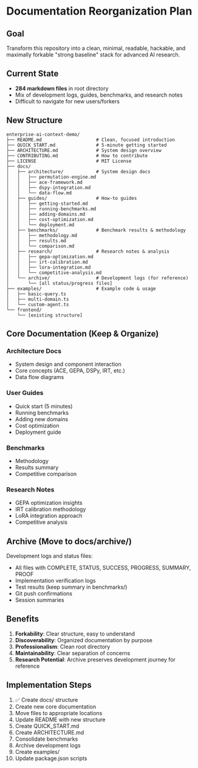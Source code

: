 # Documentation Reorganization Plan

## Goal
Transform this repository into a clean, minimal, readable, hackable, and maximally forkable "strong baseline" stack for advanced AI research.

## Current State
- **284 markdown files** in root directory
- Mix of development logs, guides, benchmarks, and research notes
- Difficult to navigate for new users/forkers

## New Structure

```
enterprise-ai-context-demo/
├── README.md                    # Clean, focused introduction
├── QUICK_START.md               # 5-minute getting started
├── ARCHITECTURE.md              # System design overview
├── CONTRIBUTING.md              # How to contribute
├── LICENSE                      # MIT License
├── docs/
│   ├── architecture/            # System design docs
│   │   ├── permutation-engine.md
│   │   ├── ace-framework.md
│   │   ├── dspy-integration.md
│   │   └── data-flow.md
│   ├── guides/                  # How-to guides
│   │   ├── getting-started.md
│   │   ├── running-benchmarks.md
│   │   ├── adding-domains.md
│   │   ├── cost-optimization.md
│   │   └── deployment.md
│   ├── benchmarks/              # Benchmark results & methodology
│   │   ├── methodology.md
│   │   ├── results.md
│   │   └── comparison.md
│   ├── research/                # Research notes & analysis
│   │   ├── gepa-optimization.md
│   │   ├── irt-calibration.md
│   │   ├── lora-integration.md
│   │   └── competitive-analysis.md
│   └── archive/                 # Development logs (for reference)
│       └── [all status/progress files]
├── examples/                    # Example code & usage
│   ├── basic-query.ts
│   ├── multi-domain.ts
│   └── custom-agent.ts
└── frontend/
    └── [existing structure]
```

## Core Documentation (Keep & Organize)

### Architecture Docs
- System design and component interaction
- Core concepts (ACE, GEPA, DSPy, IRT, etc.)
- Data flow diagrams

### User Guides
- Quick start (5 minutes)
- Running benchmarks
- Adding new domains
- Cost optimization
- Deployment guide

### Benchmarks
- Methodology
- Results summary
- Competitive comparison

### Research Notes
- GEPA optimization insights
- IRT calibration methodology
- LoRA integration approach
- Competitive analysis

## Archive (Move to docs/archive/)

Development logs and status files:
- All files with COMPLETE, STATUS, SUCCESS, PROGRESS, SUMMARY, PROOF
- Implementation verification logs
- Test results (keep summary in benchmarks/)
- Git push confirmations
- Session summaries

## Benefits

1. **Forkability**: Clear structure, easy to understand
2. **Discoverability**: Organized documentation by purpose
3. **Professionalism**: Clean root directory
4. **Maintainability**: Clear separation of concerns
5. **Research Potential**: Archive preserves development journey for reference

## Implementation Steps

1. ✅ Create docs/ structure
2. Create new core documentation
3. Move files to appropriate locations
4. Update README with new structure
5. Create QUICK_START.md
6. Create ARCHITECTURE.md
7. Consolidate benchmarks
8. Archive development logs
9. Create examples/
10. Update package.json scripts

